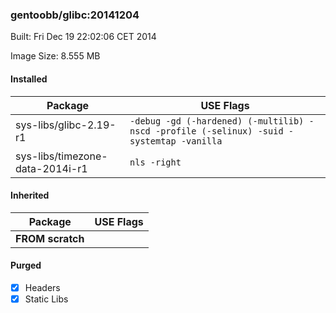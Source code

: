 ### gentoobb/glibc:20141204
Built: Fri Dec 19 22:02:06 CET 2014

Image Size: 8.555 MB
#### Installed
Package | USE Flags
--------|----------
sys-libs/glibc-2.19-r1 | `-debug -gd (-hardened) (-multilib) -nscd -profile (-selinux) -suid -systemtap -vanilla`
sys-libs/timezone-data-2014i-r1 | `nls -right`
#### Inherited
Package | USE Flags
--------|----------
**FROM scratch** |
#### Purged
- [x] Headers
- [x] Static Libs
